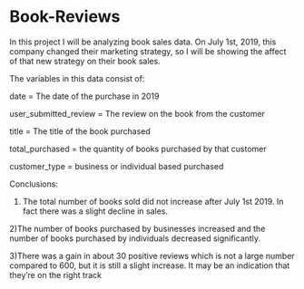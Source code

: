 # Book-Reviews

In this project I will be analyzing book sales data. On July 1st, 2019, this company changed their marketing strategy, so I will be showing the affect of that new strategy on their book sales.

The variables in this data consist of:

date = The date of the purchase in 2019

user_submitted_review = The review on the book from the customer

title = The title of the book purchased

total_purchased = the quantity of books purchased by that customer

customer_type = business or individual based purchased 

Conclusions:

1) The total number of books sold did not increase after July 1st 2019. In fact there was a slight decline in sales.

2)The number of books purchased by businesses increased and the number of books purchased by individuals decreased significantly.

3)There was a gain in about 30 positive reviews which is not a large number compared to 600, but it is still a slight increase. It may be an indication that they’re on the right track

